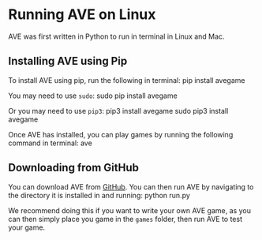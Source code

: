 Running AVE on Linux
====================
AVE was first written in Python to run in terminal in Linux and Mac.

Installing AVE using Pip
------------------------
To install AVE using pip, run the following in terminal:
    pip install avegame

You may need to use `sudo`:
    sudo pip install avegame

Or you may need to use `pip3`:
    pip3 install avegame
    sudo pip3 install avegame

Once AVE has installed, you can play games by running the following command in terminal:
    ave

Downloading from GitHub
------------------------
You can download AVE from [GitHub](/git). You can then run AVE by navigating to the directory it is installed in and running:
    python run.py

We recommend doing this if you want to write your own AVE game, as you can then simply place you game in the `games` folder, then run AVE to test your game.
